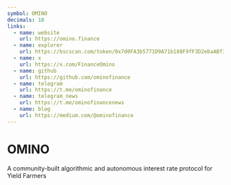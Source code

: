 ```yaml
---
symbol: OMINO
decimals: 18
links:
  - name: website
    url: https://omino.finance
  - name: explorer
    url: https://bscscan.com/token/0x7d0FA3b5771D9A71b188F9fF3D2ebaABf3faF299
  - name: x
    url: https://x.com/FinanceOmino
  - name: github
    url: https://github.com/ominofinance
  - name: telegram
    url: https://t.me/ominofinance
  - name: telegram_news
    url: https://t.me/ominofinancenews
  - name: blog
    url: https://medium.com/@ominofinance
---
```


# OMINO

A community-built algorithmic and autonomous interest rate protocol for Yield Farmers
